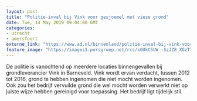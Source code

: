 ```yaml
---
layout: post
title: "Politie-inval bij Vink voor gesjoemel met vieze grond"
date: Tue, 14 May 2019 09:04:00 GMT
categories: 
- utrecht 
- amersfoort 
externe_link: "https://www.ad.nl/binnenland/politie-inval-bij-vink-voor-gesjoemel-met-vieze-grond~af436588/"
feature_image: "https://images1.persgroep.net/rcs/sGUkC5UW_-SzJZ8_XGzT7Kx0rHg/diocontent/148337605/_fitwidth/400/?appId=21791a8992982cd8da851550a453bd7f&quality=0.7"
---
```


De politie is vanochtend op meerdere locaties binnengevallen bij grondleverancier Vink in Barneveld. Vink wordt ervan verdacht, tussen 2012 tot 2016, grond te hebben ingenomen die niet mocht worden ingenomen. Ook zou het bedrijf  vervuilde grond die wel mocht worden verwerkt niet op juiste wijze hebben gereinigd voor toepassing. Het bedrijf ligt tijdelijk stil.
